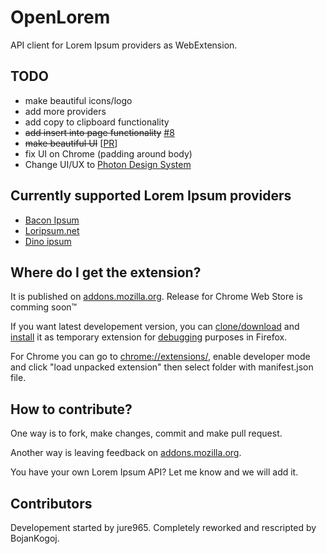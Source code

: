 # OpenLorem

API client for Lorem Ipsum providers as WebExtension.

## TODO

- make beautiful icons/logo
- add more providers
- add copy to clipboard functionality
- ~~add insert into page functionality~~ [#8](https://github.com/jure965/OpenLorem/issues/8)
- ~~make beautiful UI~~ [[PR](https://github.com/jure965/OpenLorem/pull/1)]
- fix UI on Chrome (padding around body)
- Change UI/UX to [Photon Design System](http://design.firefox.com/photon/welcome.html) 

## Currently supported Lorem Ipsum providers

- [Bacon Ipsum](https://baconipsum.com/json-api/)
- [Loripsum.net](http://loripsum.net/)
- [Dino ipsum](http://dinoipsum.herokuapp.com/)

## Where do I get the extension?

It is published on [addons.mozilla.org](https://addons.mozilla.org/firefox/addon/openlorem). Release for Chrome Web Store is comming soon&trade;

If you want latest developement version, you can [clone/download](https://github.com/jure965/OpenLorem) and [install](https://developer.mozilla.org/en-US/Add-ons/WebExtensions/Temporary_Installation_in_Firefox) it as temporary extension for [debugging](https://developer.mozilla.org/en-US/Add-ons/WebExtensions/Debugging) purposes in Firefox.

For Chrome you can go to [chrome://extensions/](chrome://extensions/), enable developer mode and click "load unpacked extension" then select folder with manifest.json file.

## How to contribute? 

One way is to fork, make changes, commit and make pull request.

Another way is leaving feedback on [addons.mozilla.org](https://addons.mozilla.org/firefox/addon/openlorem).

You have your own Lorem Ipsum API? Let me know and we will add it.

## Contributors

Developement started by jure965.
Completely reworked and rescripted by BojanKogoj.
